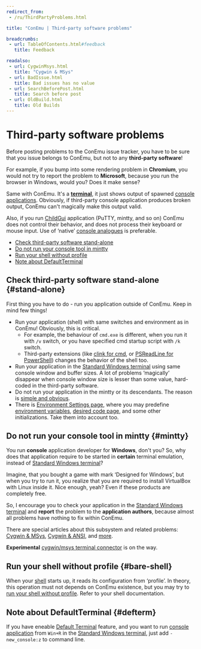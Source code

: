 ```yaml
---
redirect_from:
 - /ru/ThirdPartyProblems.html

title: "ConEmu | Third-party software problems"

breadcrumbs:
 - url: TableOfContents.html#feedback
   title: Feedback

readalso:
 - url: CygwinMsys.html
   title: "Cygwin & MSys"
 - url: BadIssue.html
   title: Bad issues has no value
 - url: SearchBeforePost.html
   title: Search before post
 - url: OldBuild.html
   title: Old Builds
---
```


# Third-party software problems

Before posting problems to the ConEmu issue tracker,
you have to be sure that you issue belongs to ConEmu,
but not to any **third-party software**!

For example, if you bump into some rendering problem in **Chromium**,
you would not try to report the problem to **Microsoft**, because you
run the browser in Windows, would you? Does it make sense?

Same with ConEmu. It's a **[terminal](TerminalVsShell.html)**,
it just shows output of spawned [console applications](ConsoleApplication.html).
Obviously, if third-party console application produces broken output,
ConEmu can't magically make this output valid.

Also, if you run [ChildGui](ChildGui.html) application (PuTTY, mintty, and so on)
ConEmu does not control their behavior, and does not process their keyboard
or mouse input. Use of ‘native’ [console analogues](ConsoleApplication.html)
is preferable.

* [Check third-party software stand-alone](#stand-alone)
* [Do not run your console tool in mintty](#mintty)
* [Run your shell without profile](#bare-shell)
* [Note about DefaultTerminal](#defterm)



## Check third-party software stand-alone  {#stand-alone}

First thing you have to do - run you application outside of ConEmu.
Keep in mind few things!

* Run your application (shell) with same switches and environment as in ConEmu!
  Obviously, this is critical.
  * For example, the behaviour of `cmd.exe` is different, when you run it with `/v` switch,
    or you have specified cmd startup script with `/k` switch.
  * Third-party extensions (like [clink for cmd](TabCompletion.html#ConEmu_and_clink),
    or [PSReadLine for PowerShell](TabCompletion.html#PowerShell))
    changes the behavior of the shell too.
* Run your application in the [Standard Windows terminal](RealConsole.html)
  using same console window and buffer sizes. A lot of problems ‘magically’
  disappear when console window size is lesser than some value, hard-coded
  in the third-party software.
* Do not run your application in the mintty or its descendants.
  The reason is [simple and obvious](#mintty).
* There is [Environment Settings page](SettingsEnvironment.html), where you may predefine
  [environment variables](WindowsEnvironment.html), [desired code page](UnicodeSupport.html),
  and some other initializations. Take them into account too.



## Do not run your console tool in mintty  {#mintty}

You run **console** application developer for **Windows**, don't you?
So, why does that application require to be started in **certain** terminal emulation,
instead of [Standard Windows terminal](RealConsole.html)?

Imagine, that you bought a game with mark ‘Designed for Windows’,
but when you try to run it, you realize that you are required to install
VirtualBox with Linux inside it. Nice enough, yeah? Even if these products
are completely free.

So, I encourage you to check your application in the
[Standard Windows terminal](RealConsole.html) and **report** the problem
to the **application authors**, because almost all problems have nothing
to fix within ConEmu.

There are special articles about this subsystem and related problems:
[Cygwin & MSys](CygwinMsys.html), [Cygwin & ANSI](CygwinAnsi.html),
and [more](TableOfContents.html#cygwin-and-msys).

**Experimental** [cygwin/msys terminal connector](#cygwin-connector) is on the way.



## Run your shell without profile  {#bare-shell}

When your [shell](ConsoleApplication.html) starts up, it reads its configuration from ‘profile’.
In theory, this operation must not depends on ConEmu existence, but you may try to
[run your shell without profile](FaqPlainShell.html). Refer to your shell documentation.



## Note about DefaultTerminal  {#defterm}

If you have eneable [Default Terminal](DefaultTerminal.html) feature,
and you want to run [console application](ConsoleApplication.html)
from `Win+R` in the [Standard Windows terminal](RealConsole.html),
just add `-new_console:z` to command line.
